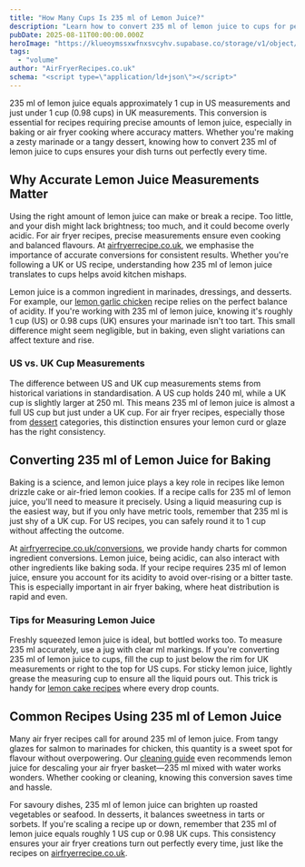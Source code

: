 ```yaml
---
title: "How Many Cups Is 235 ml of Lemon Juice?"
description: "Learn how to convert 235 ml of lemon juice to cups for perfect recipes every time. Includes UK and US measurements for baking and cooking."
pubDate: 2025-08-11T00:00:00.000Z
heroImage: "https://klueoymssxwfnxsvcyhv.supabase.co/storage/v1/object/public/md/how-many-cups-is-235-ml-of-lemon-juice-1d8e4295.webp"
tags:
  - "volume"
author: "AirFryerRecipes.co.uk"
schema: "<script type=\"application/ld+json\"></script>"
---
```


<p>235 ml of lemon juice equals approximately 1 cup in US measurements and just under 1 cup (0.98 cups) in UK measurements. This conversion is essential for recipes requiring precise amounts of lemon juice, especially in baking or air fryer cooking where accuracy matters. Whether you're making a zesty marinade or a tangy dessert, knowing how to convert 235 ml of lemon juice to cups ensures your dish turns out perfectly every time.</p>  

<h2>Why Accurate Lemon Juice Measurements Matter</h2>  
<p>Using the right amount of lemon juice can make or break a recipe. Too little, and your dish might lack brightness; too much, and it could become overly acidic. For air fryer recipes, precise measurements ensure even cooking and balanced flavours. At <a href=https://www.airfryerrecipe.co.uk/>airfryerrecipe.co.uk</a>, we emphasise the importance of accurate conversions for consistent results. Whether you're following a UK or US recipe, understanding how 235 ml of lemon juice translates to cups helps avoid kitchen mishaps.</p>  

<p>Lemon juice is a common ingredient in marinades, dressings, and desserts. For example, our <a href=https://www.airfryerrecipe.co.uk/recipes>lemon garlic chicken</a> recipe relies on the perfect balance of acidity. If you're working with 235 ml of lemon juice, knowing it's roughly 1 cup (US) or 0.98 cups (UK) ensures your marinade isn't too tart. This small difference might seem negligible, but in baking, even slight variations can affect texture and rise.</p>  

<h3>US vs. UK Cup Measurements</h3>  
<p>The difference between US and UK cup measurements stems from historical variations in standardisation. A US cup holds 240 ml, while a UK cup is slightly larger at 250 ml. This means 235 ml of lemon juice is almost a full US cup but just under a UK cup. For air fryer recipes, especially those from <a href=https://www.airfryerrecipe.co.uk/recipe-category/dessert>dessert</a> categories, this distinction ensures your lemon curd or glaze has the right consistency.</p>  

<h2>Converting 235 ml of Lemon Juice for Baking</h2>  
<p>Baking is a science, and lemon juice plays a key role in recipes like lemon drizzle cake or air-fried lemon cookies. If a recipe calls for 235 ml of lemon juice, you'll need to measure it precisely. Using a liquid measuring cup is the easiest way, but if you only have metric tools, remember that 235 ml is just shy of a UK cup. For US recipes, you can safely round it to 1 cup without affecting the outcome.</p>  

<p>At <a href=https://www.airfryerrecipe.co.uk/air-fryer-conversion-chart>airfryerrecipe.co.uk/conversions</a>, we provide handy charts for common ingredient conversions. Lemon juice, being acidic, can also interact with other ingredients like baking soda. If your recipe requires 235 ml of lemon juice, ensure you account for its acidity to avoid over-rising or a bitter taste. This is especially important in air fryer baking, where heat distribution is rapid and even.</p>  

<h3>Tips for Measuring Lemon Juice</h3>  
<p>Freshly squeezed lemon juice is ideal, but bottled works too. To measure 235 ml accurately, use a jug with clear ml markings. If you're converting 235 ml of lemon juice to cups, fill the cup to just below the rim for UK measurements or right to the top for US cups. For sticky lemon juice, lightly grease the measuring cup to ensure all the liquid pours out. This trick is handy for <a href=https://www.airfryerrecipe.co.uk/recipe-category/cakes>lemon cake recipes</a> where every drop counts.</p>  

<h2>Common Recipes Using 235 ml of Lemon Juice</h2>  
<p>Many air fryer recipes call for around 235 ml of lemon juice. From tangy glazes for salmon to marinades for chicken, this quantity is a sweet spot for flavour without overpowering. Our <a href=https://www.airfryerrecipe.co.uk/air-fryer-cleaner>cleaning guide</a> even recommends lemon juice for descaling your air fryer basket—235 ml mixed with water works wonders. Whether cooking or cleaning, knowing this conversion saves time and hassle.</p>  

<p>For savoury dishes, 235 ml of lemon juice can brighten up roasted vegetables or seafood. In desserts, it balances sweetness in tarts or sorbets. If you're scaling a recipe up or down, remember that 235 ml of lemon juice equals roughly 1 US cup or 0.98 UK cups. This consistency ensures your air fryer creations turn out perfectly every time, just like the recipes on <a href=https://www.airfryerrecipe.co.uk/>airfryerrecipe.co.uk</a>.</p>